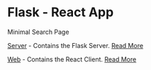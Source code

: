# Flask - React App

Minimal Search Page


[Server](https://github.com/ingeniousambivert/flask-todo/blob/search-app-local-db-react/server) - Contains the Flask Server. 
[Read More](https://github.com/ingeniousambivert/flask-todo/blob/search-app-local-db-react/server#readme)


[Web](https://github.com/ingeniousambivert/flask-todo/blob/search-app-local-db-react/web) - Contains the React Client. 
[Read More](https://github.com/ingeniousambivert/flask-todo/blob/search-app-local-db-react/web#readme)
